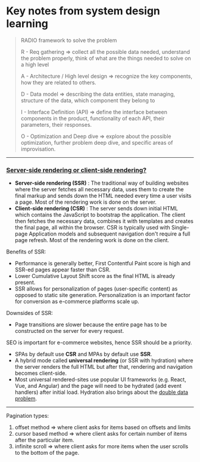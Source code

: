 # Key notes from system design learning

> RADIO framework to solve the problem
>
> R - Req gathering => collect all the possible data needed, understand the problem properly, think of what are the things needed to solve on a high level
>
> A - Architecture / High level design => recognize the key components, how they are related to others.
>
> D - Data model => describing the data entities, state managing, structure of the data, which component they belong to
>
> I - Interface Definition (API) => define the interface between components in the product, functionality of each API, their parameters, their responses.
>
> O - Optimization and Deep dive => explore about the possible optimization, further problem deep dive, and specific areas of improvisation.

---

### [Server-side rendering or client-side rendering?](https://www.greatfrontend.com/questions/system-design/e-commerce-amazon#server-side-rendering-or-client-side-rendering)

* **Server-side rendering (SSR)** : The traditional way of building websites where the server fetches all necessary data, uses them to create the final markup and sends down the HTML needed every time a user visits a page. Most of the rendering work is done on the server.
* **Client-side rendering (CSR)** : The server sends down initial HTML which contains the JavaScript to bootstrap the application. The client then fetches the necessary data, combines it with templates and creates the final page, all within the browser. CSR is typically used with Single-page Application models and subsequent navigation don't require a full page refresh. Most of the rendering work is done on the client.

Benefits of SSR:

* Performance is generally better, First Contentful Paint score is high and SSR-ed pages appear faster than CSR.
* Lower Cumulative Layout Shift score as the final HTML is already present.
* SSR allows for personalization of pages (user-specific content) as opposed to static site generation. Personalization is an important factor for conversion as e-commerce platforms scale up.

Downsides of SSR:

* Page transitions are slower because the entire page has to be constructed on the server for every request.

SEO is important for e-commerce websites, hence SSR should be a priority.

* SPAs by default use **CSR** and MPAs by default use **SSR**.
* A hybrid mode called **universal rendering** (or SSR with hydration) where the server renders the full HTML but after that, rendering and navigation becomes client-side.
* Most universal rendered-sites use popular UI frameworks (e.g. React, Vue, and Angular) and the page will need to be hydrated (add event handlers) after initial load. Hydration also brings about the [double data problem](https://web.dev/rendering-on-the-web/#a-rehydration-problem-one-app-for-the-price-of-two).

---

Pagination types:

1) offset method => where client asks for items based on offsets and limits
2) cursor based method => where client asks for certain number of items after the particular item.
3) infinite scroll => where client asks for more items when the user scrolls to the bottom of the page.
